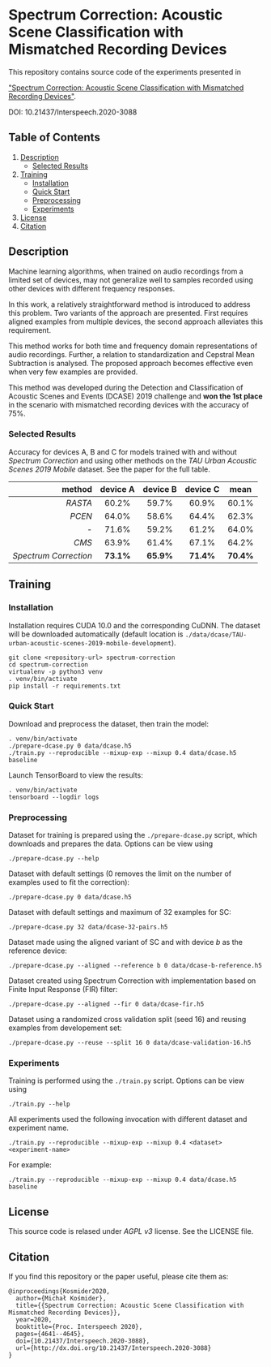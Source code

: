 # Spectrum Correction: Acoustic Scene Classification with Mismatched Recording Devices

This repository contains source code of the experiments presented in 

["Spectrum Correction: Acoustic Scene Classification with Mismatched Recording Devices"](https://www.isca-speech.org/archive/Interspeech_2020/abstracts/3088.html).

DOI: 10.21437/Interspeech.2020-3088

## Table of Contents
1. [Description](#Description)
    * [Selected Results](#Results)
2. [Training](#Training)
    * [Installation](#Installation)
    * [Quick Start](#Start)
    * [Preprocessing](#Preprocessing)
    * [Experiments](#Experiments)
3. [License](#License)
4. [Citation](#Citation)

## <a name="Description"></a> Description

Machine learning algorithms, 
when trained on audio recordings from a limited set of devices, 
may not generalize well to samples recorded using other devices 
with different frequency responses. 

In this work, a relatively straightforward method is introduced 
to address this problem. 
Two variants of the approach are presented. 
First requires aligned examples from multiple devices, 
the second approach alleviates this requirement. 

This method works for both time and frequency domain representations
 of audio recordings. Further, a relation to standardization 
 and Cepstral Mean Subtraction is analysed. 
 The proposed approach becomes effective even when very few examples 
 are provided. 
 
 This method was developed during 
 the Detection and Classification of Acoustic Scenes and Events 
 (DCASE) 2019 challenge and **won the 1st place** 
 in the scenario with mismatched recording devices 
 with the accuracy of 75%. 
 
### <a name="Results"></a> Selected Results 

Accuracy for devices A, B and C for models trained
with and without *Spectrum Correction* and using other methods 
on the *TAU Urban Acoustic Scenes 2019 Mobile* dataset.
See the paper for the full table.

method| device A | device B | device C | mean
---:|:---:|:---:|:---:|:---:
*RASTA* | 60.2% | 59.7% | 60.9% | 60.1%
*PCEN* | 64.0% | 58.6% | 64.4% | 62.3%
*-* | 71.6% | 59.2% | 61.2% | 64.0%
*CMS* | 63.9% | 61.4% | 67.1% | 64.2%
*Spectrum Correction* | **73.1%** | **65.9%** | **71.4%** | **70.4%**

## <a name="Training"></a> Training

### <a name="Installation"></a> Installation

Installation requires CUDA 10.0 and the corresponding CuDNN.
The dataset will be downloaded automatically (default location is `./data/dcase/TAU-urban-acoustic-scenes-2019-mobile-development`).

```shell script
git clone <repository-url> spectrum-correction
cd spectrum-correction
virtualenv -p python3 venv
. venv/bin/activate
pip install -r requirements.txt
```

### <a name="Start"></a> Quick Start

Download and preprocess the dataset, then train the model:
```shell script
. venv/bin/activate
./prepare-dcase.py 0 data/dcase.h5
./train.py --reproducible --mixup-exp --mixup 0.4 data/dcase.h5 baseline
```
Launch TensorBoard to view the results:
```shell script
. venv/bin/activate
tensorboard --logdir logs
```

### <a name="Preprocessing"></a> Preprocessing

Dataset for training is prepared using the `./prepare-dcase.py` script, 
which downloads and prepares the data. Options can be view using 

```shell script
./prepare-dcase.py --help
```

Dataset with default settings (0 removes the limit on the number of examples used to fit the correction):
```shell script
./prepare-dcase.py 0 data/dcase.h5
```
Dataset with default settings and maximum of 32 examples for SC:
```shell script
./prepare-dcase.py 32 data/dcase-32-pairs.h5
```
Dataset made using the aligned variant of SC and with device *b* as the reference device:
```shell script
./prepare-dcase.py --aligned --reference b 0 data/dcase-b-reference.h5
```
Dataset created using Spectrum Correction with implementation 
based on Finite Input Response (FIR) filter: 
```shell script
./prepare-dcase.py --aligned --fir 0 data/dcase-fir.h5
```
Dataset using a randomized cross validation split (seed 16)
and reusing examples from developement set: 
```shell script
./prepare-dcase.py --reuse --split 16 0 data/dcase-validation-16.h5
```

### <a name="Experiments"></a> Experiments

Training is performed using the `./train.py` script. 
Options can be view using
```shell script
./train.py --help
```
All experiments used the following invocation 
with different dataset and experiment name.
```shell script
./train.py --reproducible --mixup-exp --mixup 0.4 <dataset> <experiment-name>
```
For example:
```shell script
./train.py --reproducible --mixup-exp --mixup 0.4 data/dcase.h5 baseline
```

## <a name="License"></a> License

This source code is relased under *AGPL v3* license. See the LICENSE file.

## <a name="Citation"></a> Citation
If you find this repository or the paper useful, please cite them as:
```text
@inproceedings{Kosmider2020,
  author={Michał Kośmider},
  title={{Spectrum Correction: Acoustic Scene Classification with Mismatched Recording Devices}},
  year=2020,
  booktitle={Proc. Interspeech 2020},
  pages={4641--4645},
  doi={10.21437/Interspeech.2020-3088},
  url={http://dx.doi.org/10.21437/Interspeech.2020-3088}
}
``` 
